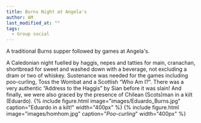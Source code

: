 ```yaml
---
title: Burns Night at Angela's
author: AM
last_modified_at: ""
tags:
  - Group social
---
```

<!-- excerpt start -->
A traditional Burns supper followed by games at Angela's.
<!-- excerpt end -->
A Caledonian night fuelled by haggis, nepes and tatties for main, cranachan, shortbread for sweet and washed down with a beverage, not excluding a dram or two of whiskey.
Sustenance was needed for the games including poo-curling, Toss the Wombat and a Scottish “Who Am I?”.
There was a very authentic “Address to the Haggis” by Sian before it was slain! And finally, we were also graced by the presence of Chilean \(Scots\)man in a kilt \(Eduardo\).
{%
  include figure.html
  image="images/Eduardo_Burns.jpg"
  caption="Eduardo in a kilt!"
  width="400px"
%}
{%
  include figure.html
  image="images/homhom.jpg"
  caption="*Poo-curling*"
  width="400px"
%}
